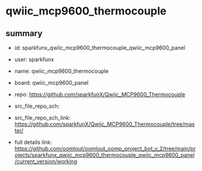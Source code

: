 # qwiic_mcp9600_thermocouple
 
## summary 
* id: sparkfunx_qwiic_mcp9600_thermocouple_qwiic_mcp9600_panel
* user: sparkfunx
* name: qwiic_mcp9600_thermocouple
* board: qwiic_mcp9600_panel
* repo: https://github.com/sparkfunX/Qwiic_MCP9600_Thermocouple



* src_file_repo_sch: 
* src_file_repo_sch_link: https://github.com/sparkfunX/Qwiic_MCP9600_Thermocouple/tree/master/
* full details link: https://github.com/oomlout/oomlout_oomp_project_bot_v_2/tree/main/projects/sparkfunx_qwiic_mcp9600_thermocouple_qwiic_mcp9600_panel/current_version/working  







